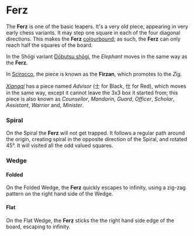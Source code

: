 # Ferz

The **Ferz** is one of the basic leapers. It's a very old piece, appearing
in very early chess variants. It may step one square in each of the
four diagonal directions. This makes the **Ferz**
[colourbound](#wiki:Glossary_of_chess#Colorbound); as such, 
the **Ferz** can only reach half the squares of the board.

In the Sh&#x14d;gi variant [D&#x14d;butsu sh&#x14d;gi](#wiki:Dobutsu_shogi),
the *Elephant* moves in the same way as the **Ferz**.

In [Scirocco](#chess-v:rules/scirocco), the piece is known as
the **Firzan**, which promotes to the *Zig*.

[*Xiangqi*](#wiki) has a piece named *Advisor* (&#x58eb; for Black,
&#x4ed5; for Red), which moves in the
same way, except it cannot leave the 3x3 box it started from; this piece
is also known as *Counsellor*, *Mandarin*, *Guard*, *Officer*, *Scholar*,
*Assistant*, *Warrior* and, *Minister*.

### Spiral

On the Spiral the **Ferz** will not get trapped.
It follows a regular path around
the origin, creating spiral in the opposite direction of the 
Spiral, and rotated 45&deg;. It will visited all the odd
valued squares.


### Wedge

#### Folded

On the Folded Wedge, the **Ferz** quickly escapes to infinity, using
a zig-zag pattern on the right hand side of the Wedge.

#### Flat

On the Flat Wedge, the **Ferz** sticks the the right hand side
edge of the board, escaping to infinity.
